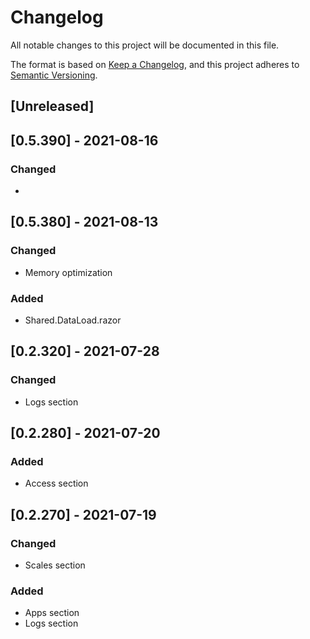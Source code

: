 # Changelog
All notable changes to this project will be documented in this file.

The format is based on [Keep a Changelog](https://keepachangelog.com/en/1.0.0/),
and this project adheres to [Semantic Versioning](https://semver.org/spec/v2.0.0.html).

## [Unreleased]

## [0.5.390] - 2021-08-16
### Changed
- 

## [0.5.380] - 2021-08-13
### Changed
- Memory optimization
### Added
- Shared.DataLoad.razor

## [0.2.320] - 2021-07-28
### Changed
- Logs section

## [0.2.280] - 2021-07-20
### Added
- Access section

## [0.2.270] - 2021-07-19
### Changed
- Scales section
### Added
- Apps section
- Logs section
